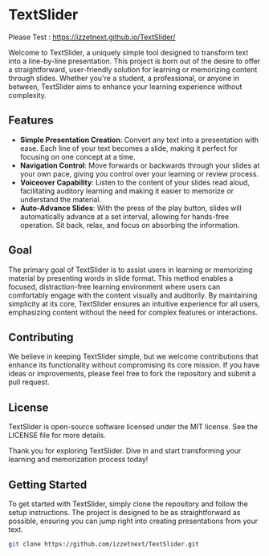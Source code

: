 # TextSlider

Please Test : https://izzetnext.github.io/TextSlider/

Welcome to TextSlider, a uniquely simple tool designed to transform text into a line-by-line presentation. This project is born out of the desire to offer a straightforward, user-friendly solution for learning or memorizing content through slides. Whether you're a student, a professional, or anyone in between, TextSlider aims to enhance your learning experience without complexity.

## Features

- **Simple Presentation Creation**: Convert any text into a presentation with ease. Each line of your text becomes a slide, making it perfect for focusing on one concept at a time.
- **Navigation Control**: Move forwards or backwards through your slides at your own pace, giving you control over your learning or review process.
- **Voiceover Capability**: Listen to the content of your slides read aloud, facilitating auditory learning and making it easier to memorize or understand the material.
- **Auto-Advance Slides**: With the press of the play button, slides will automatically advance at a set interval, allowing for hands-free operation. Sit back, relax, and focus on absorbing the information.

## Goal

The primary goal of TextSlider is to assist users in learning or memorizing material by presenting words in slide format. This method enables a focused, distraction-free learning environment where users can comfortably engage with the content visually and auditorily. By maintaining simplicity at its core, TextSlider ensures an intuitive experience for all users, emphasizing content without the need for complex features or interactions.

## Contributing
We believe in keeping TextSlider simple, but we welcome contributions that enhance its functionality without compromising its core mission. If you have ideas or improvements, please feel free to fork the repository and submit a pull request.

## License
TextSlider is open-source software licensed under the MIT license. See the LICENSE file for more details.

Thank you for exploring TextSlider. Dive in and start transforming your learning and memorization process today!
## Getting Started

To get started with TextSlider, simply clone the repository and follow the setup instructions. The project is designed to be as straightforward as possible, ensuring you can jump right into creating presentations from your text.

```bash
git clone https://github.com/izzetnext/TextSlider.git





